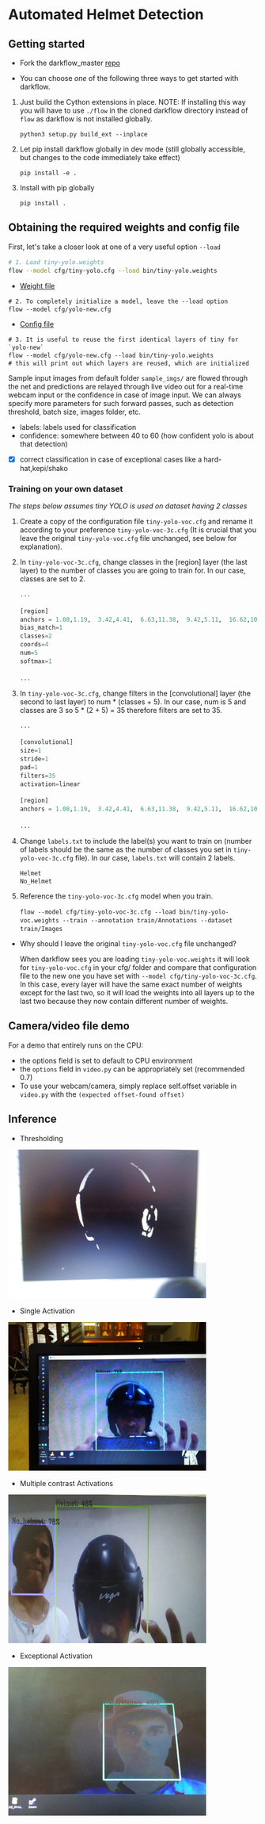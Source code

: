 # Automated Helmet Detection 

## Getting started

* Fork the darkflow_master [repo](https://github.com/thtrieu/darkflow)

* You can choose _one_ of the following three ways to get started with darkflow.

1. Just build the Cython extensions in place. NOTE: If installing this way you will have to use `./flow` in the cloned darkflow directory instead of `flow` as darkflow is not installed globally.
    ```
    python3 setup.py build_ext --inplace
    ```

2. Let pip install darkflow globally in dev mode (still globally accessible, but changes to the code immediately take effect)
    ```
    pip install -e .
    ```

3. Install with pip globally
    ```
    pip install .
    ```

## Obtaining the required weights and config file 

First, let's take a closer look at one of a very useful option `--load`

```bash
# 1. Load tiny-yolo.weights
flow --model cfg/tiny-yolo.cfg --load bin/tiny-yolo.weights
```
* [Weight file](https://drive.google.com/file/d/1cEvqlN_OGS4AR_Vxu6AFoTHaBy294aJJ/view)

```
# 2. To completely initialize a model, leave the --load option
flow --model cfg/yolo-new.cfg
```

* [Config file](https://drive.google.com/file/d/1oH9f94nYlnkT15amplhPv9uOTWZjamIS/view)

```
# 3. It is useful to reuse the first identical layers of tiny for `yolo-new`
flow --model cfg/yolo-new.cfg --load bin/tiny-yolo.weights
# this will print out which layers are reused, which are initialized 
```

Sample input images from default folder `sample_imgs/` are flowed through the net and predictions are relayed through live video out for a real-time webcam input or the confidence in case of image input. We can always specify more parameters for such forward passes, such as detection threshold, batch size, images folder, etc.

 - labels: labels used for classification
 - confidence: somewhere between 40 to 60 (how confident yolo is about that detection)
 - [x] correct classification in case of exceptional cases like a hard-hat,kepi/shako


### Training on your own dataset

*The steps below assumes tiny YOLO is used on dataset having 2 classes*

1. Create a copy of the configuration file `tiny-yolo-voc.cfg` and rename it according to your preference `tiny-yolo-voc-3c.cfg` (It is crucial that you leave the original `tiny-yolo-voc.cfg` file unchanged, see below for explanation).

2. In `tiny-yolo-voc-3c.cfg`, change classes in the [region] layer (the last layer) to the number of classes you are going to train for. In our case, classes are set to 2.
    
    ```python
    ...

    [region]
    anchors = 1.08,1.19,  3.42,4.41,  6.63,11.38,  9.42,5.11,  16.62,10.52
    bias_match=1
    classes=2
    coords=4
    num=5
    softmax=1
    
    ...
    ```

3. In `tiny-yolo-voc-3c.cfg`, change filters in the [convolutional] layer (the second to last layer) to num * (classes + 5). In our case, num is 5 and classes are 3 so 5 * (2 + 5) = 35 therefore filters are set to 35.
    
    ```python
    ...

    [convolutional]
    size=1
    stride=1
    pad=1
    filters=35
    activation=linear

    [region]
    anchors = 1.08,1.19,  3.42,4.41,  6.63,11.38,  9.42,5.11,  16.62,10.52
    
    ...
    ```

4. Change `labels.txt` to include the label(s) you want to train on (number of labels should be the same as the number of classes you set in `tiny-yolo-voc-3c.cfg` file). In our case, `labels.txt` will contain 2 labels.

    ```
    Helmet
    No_Helmet
    ```
5. Reference the `tiny-yolo-voc-3c.cfg` model when you train.

    `flow --model cfg/tiny-yolo-voc-3c.cfg --load bin/tiny-yolo-voc.weights --train --annotation train/Annotations --dataset train/Images`


* Why should I leave the original `tiny-yolo-voc.cfg` file unchanged?
    
    When darkflow sees you are loading `tiny-yolo-voc.weights` it will look for `tiny-yolo-voc.cfg` in your cfg/ folder and compare that configuration file to the new one you have set with `--model cfg/tiny-yolo-voc-3c.cfg`. In this case, every layer will have the same exact number of weights except for the last two, so it will load the weights into all layers up to the last two because they now contain different number of weights.


## Camera/video file demo

For a demo that entirely runs on the CPU:

* the options field is set to default to CPU environment
* the `options` field in `video.py` can be appropriately set (recommended 0.7)
* To use your webcam/camera, simply replace self.offset variable in `video.py` with the `(expected offset-found offset)`

## Inference

* Thresholding

<img src="sample_out/12.jpg" width="400" height="300">

* Single Activation

<img src="sample_out/5.jpg" width="400" height="300">

* Multiple contrast Activations

<img src="sample_out/1.jpg" width="400" height="300">

* Exceptional Activation 

<img src="sample_out/8.jpg" width="400" height="300">

